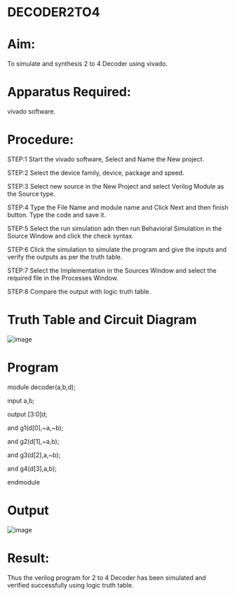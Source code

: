 # DECODER2TO4

# Aim:

To simulate and synthesis 2 to 4 Decoder using vivado.

# Apparatus Required:

vivado software.

# Procedure:

STEP:1 Start the vivado software, Select and Name the New project.

STEP:2 Select the device family, device, package and speed. 

STEP:3 Select new source in the New Project and select Verilog Module as the Source type.

STEP:4 Type the File Name and module name and Click Next and then finish button. Type the code and save it. 

STEP:5 Select the run simulation adn then run Behavioral Simulation in the Source Window and click the check syntax.

STEP:6 Click the simulation to simulate the program and give the inputs and verify the outputs as per the truth table. 

STEP:7 Select the Implementation in the Sources Window and select the required file in the Processes Window.

STEP:8  Compare the output with logic truth table.


# Truth Table and Circuit Diagram

![image](https://github.com/RESMIRNAIR/DECODER2TO4/assets/154305926/e565d523-f8b2-4e01-8888-0eed4d07ec24)

# Program

module decoder(a,b,d);

input a,b;    

output [3:0]d;

and g1(d[0],~a,~b);

and g2(d[1],~a,b);

and g3(d[2],a,~b);

and g4(d[3],a,b);

endmodule

# Output

![image](https://github.com/Shaiksushma123/DECODER2TO4/assets/159005642/a64f27d5-2908-4996-ba13-8984995b5d1d)


# Result:

Thus the verilog program for 2 to 4 Decoder has been simulated and verified successfully using logic truth table.

